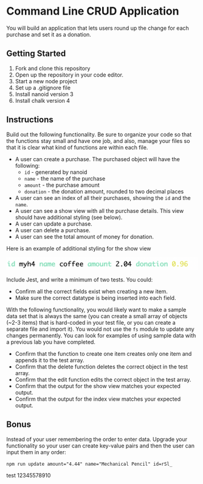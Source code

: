 # Command Line CRUD Application

You will build an application that lets users round up the change for each purchase and set it as a donation.

## Getting Started

1. Fork and clone this repository
1. Open up the repository in your code editor.
1. Start a new node project
1. Set up a .gitignore file
1. Install nanoid version 3
1. Install chalk version 4

## Instructions

Build out the following functionality. Be sure to organize your code so that the functions stay small and have one job, and also, manage your files so that it is clear what kind of functions are within each file.

- A user can create a purchase. The purchased object will have the following:
  - `id` - generated by nanoid
  - `name` - the name of the purchase
  - `amount` - the purchase amount
  - `donation` - the donation amount, rounded to two decimal places
- A user can see an index of all their purchases, showing the `id` and the `name`.
- A user can see a show view with all the purchase details. This view should have additional styling (see below).
- A user can update a purchase.
- A user can delete a purchase.
- A user can see the total amount of money for donation.

Here is an example of additional styling for the show view

![Additional styling for the show view](./assets/show-view.png)

Include Jest, and write a minimum of two tests. You could:

- Confirm all the correct fields exist when creating a new item.
- Make sure the correct datatype is being inserted into each field.

With the following functionality, you would likely want to make a sample data set that is always the same (you can create a small array of objects (~2-3 items) that is hard-coded in your test file, or you can create a separate file and import it). You would not use the `fs` module to update any changes permanently. You can look for examples of using sample data with a previous lab you have completed.

- Confirm that the function to create one item creates only one item and appends it to the test array.
- Confirm that the delete function deletes the correct object in the test array.
- Confirm that the edit function edits the correct object in the test array.
- Confirm that the output for the show view matches your expected output.
- Confirm that the output for the index view matches your expected output.

## Bonus

Instead of your user remembering the order to enter data. Upgrade your functionality so your user can create key-value pairs and then the user can input them in any order:

```
npm run update amount="4.44" name="Mechanical Pencil" id=rSl_
```

test 12345578910